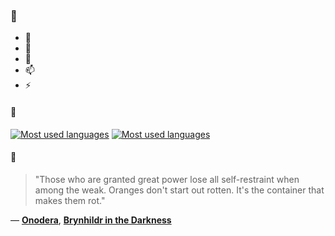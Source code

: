 ### 👋

- 🔭
- 🌱
- 💬
- 📫
- ⚡

#### 🧏

[![Most used languages](https://github-readme-stats-aynah.vercel.app/api/top-langs/?username=aynh&theme=solarized-dark&langs_count=6&layout=compact&hide_title=true)](https://github.com/anuraghazra/github-readme-stats#gh-dark-mode-only)
[![Most used languages](https://github-readme-stats-aynah.vercel.app/api/top-langs/?username=aynh&theme=solarized-light&langs_count=6&layout=compact&hide_title=true)](https://github.com/anuraghazra/github-readme-stats#gh-light-mode-only)

#### 💬

> "Those who are granted great power lose all self-restraint when among the weak. Oranges don't start out rotten. It's the container that makes them rot."

&mdash; [**Onodera**](https://myanimelist.net/character.php?q=Onodera&cat=character), [**Brynhildr in the Darkness**](https://myanimelist.net/search/all?q=Brynhildr%20in%20the%20Darkness&cat=all)
